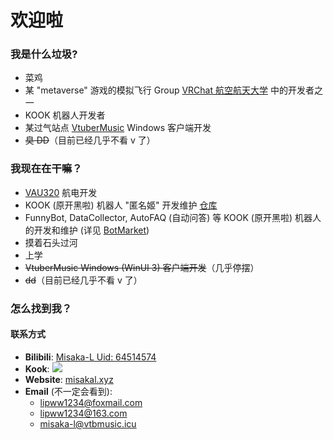 # 欢迎啦
### 我是什么垃圾?
- 菜鸡
- 某 "metaverse" 游戏的模拟飞行 Group [VRChat 航空航天大学](https://yuxiaviation.com/) 中的开发者之一
- KOOK 机器人开发者
- 某过气站点 [VtuberMusic](https://vtbmusic.com) Windows 客户端开发
- ~~臭 DD~~（目前已经几乎不看 v 了）

### 我现在在干嘛？
- [VAU320](https://github.com/vrcau/VAU320) 航电开发
- KOOK (原开黑啦) 机器人 "匿名姬" 开发维护 [仓库](https://github.com/Misaka-L/NamelessBot)
- FunnyBot, DataCollector, AutoFAQ (自动问答) 等 KOOK (原开黑啦) 机器人的开发和维护 (详见 [BotMarket](https://www.botmarket.cn/))
- 摸着石头过河
- 上学
- ~~VtuberMusic Windows (WinUI 3) 客户端开发~~（几乎停摆）
- ~~dd~~（目前已经几乎不看 v 了）

### 怎么找到我？
#### 联系方式
- **Bilibili**: [Misaka-L Uid: 64514574](https://space.bilibili.com/64514574)
- **Kook**: [![](https://www.kookapp.cn/api/v3/badge/guild?guild_id=4901220059352974&style=0)](https://kook.top/euu53c)
- **Website**: [misakal.xyz](https://misakal.xyz)
- **Email** (不一定会看到):
  * [lipww1234@foxmail.com](mailto:lipww1234@foxmail.com)
  * [lipww1234@163.com](mailto:lipww1234@163.com)
  * [misaka-l@vtbmusic.icu](mailto:misaka-l@vtbmusic.icu)
